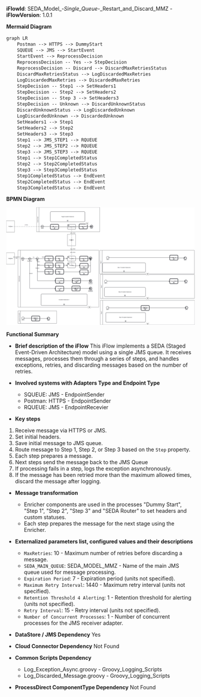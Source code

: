 **iFlowId**: SEDA_Model_-_Single_Queue_-_Restart_and_Discard_MMZ - **iFlowVersion**: 1.0.1

**Mermaid Diagram**
```mermaid
graph LR
    Postman --> HTTPS --> DummyStart
    SQUEUE --> JMS --> StartEvent
    StartEvent --> ReprocessDecision
    ReprocessDecision -- Yes --> StepDecision
    ReprocessDecision -- Discard --> DiscardMaxRetriesStatus
    DiscardMaxRetriesStatus --> LogDiscardedMaxRetries
    LogDiscardedMaxRetries --> DiscardedMaxRetries
    StepDecision -- Step1 --> SetHeaders1
    StepDecision -- Step2 --> SetHeaders2
    StepDecision -- Step 3 --> SetHeaders3
    StepDecision -- Unknown --> DiscardUnknownStatus
    DiscardUnknownStatus --> LogDiscardedUnknown
    LogDiscardedUnknown --> DiscardedUnknown
    SetHeaders1 --> Step1
    SetHeaders2 --> Step2
    SetHeaders3 --> Step3
    Step1 --> JMS_STEP1 --> RQUEUE
    Step2 --> JMS_STEP2 --> RQUEUE
    Step3 --> JMS_STEP3 --> RQUEUE
    Step1 --> Step1CompletedStatus
    Step2 --> Step2CompletedStatus
    Step3 --> Step3CompletedStatus
    Step1CompletedStatus --> EndEvent
    Step2CompletedStatus --> EndEvent
    Step3CompletedStatus --> EndEvent
```
**BPMN Diagram**

![BPMN Diagram](./SEDA_Model_-_Single_Queue_-_Restart_and_Discard_MMZ-1.0.1.png "BPMN Diagram")

**Functional Summary**
- **Brief description of the iFlow**
  This iFlow implements a SEDA (Staged Event-Driven Architecture) model using a single JMS queue. It receives messages, processes them through a series of steps, and handles exceptions, retries, and discarding messages based on the number of retries.

- **Involved systems with Adapters Type and Endpoint Type**
  - SQUEUE: JMS - EndpointSender
  - Postman: HTTPS - EndpointSender
  - RQUEUE: JMS - EndpointRecevier

- **Key steps**
 1. Receive message via HTTPS or JMS.
 2. Set initial headers.
 3. Save initial message to JMS queue.
 4. Route message to Step 1, Step 2, or Step 3 based on the `Step` property.
 5. Each step prepares a message.
 6. Next steps send the message back to the JMS Queue
 7. If processing fails in a step, logs the exception asynchronously.
 8. If the message has been retried more than the maximum allowed times, discard the message after logging.

- **Message transformation**
  - Enricher components are used in the processes "Dummy Start", "Step 1", "Step 2", "Step 3" and "SEDA Router" to set headers and custom statuses.
  - Each step prepares the message for the next stage using the Enricher.

- **Externalized parameters list, configured values and their descriptions**
  - `MaxRetries`: 10 - Maximum number of retries before discarding a message.
  - `SEDA_MAIN_QUEUE`: SEDA_MODEL_MMZ - Name of the main JMS queue used for message processing.
  - `Expiration Period`: 7 - Expiration period (units not specified).
  - `Maximum Retry Interval`: 1440 - Maximum retry interval (units not specified).
  - `Retention Threshold 4 Alerting`: 1 - Retention threshold for alerting (units not specified).
  - `Retry Interval`: 15 - Retry interval (units not specified).
  - `Number of Concurrent Processes`: 1 - Number of concurrent processes for the JMS receiver adapter.

- **DataStore / JMS Dependency**
  Yes

- **Cloud Connector Dependency**
  Not Found

- **Common Scripts Dependency**
  - Log_Exception_Async.groovy - Groovy_Logging_Scripts
  - Log_Discarded_Message.groovy - Groovy_Logging_Scripts

- **ProcessDirect ComponentType Dependency**
  Not Found